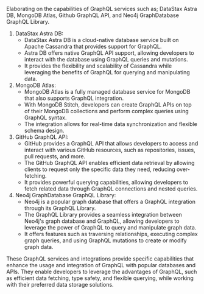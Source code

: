 Elaborating on the capabilities of GraphQL services such as; DataStax Astra DB, MongoDB Atlas, Github GraphQL API, and Neo4j GraphDatabase GraphQL Library.

1. DataStax Astra DB:
   - DataStax Astra DB is a cloud-native database service built on Apache Cassandra that provides support for GraphQL.
   - Astra DB offers native GraphQL API support, allowing developers to interact with the database using GraphQL queries and mutations.
   - It provides the flexibility and scalability of Cassandra while leveraging the benefits of GraphQL for querying and manipulating data.
2. MongoDB Atlas:
   - MongoDB Atlas is a fully managed database service for MongoDB that also supports GraphQL integration.
   - With MongoDB Stitch, developers can create GraphQL APIs on top of their MongoDB collections and perform complex queries using GraphQL syntax.
   - The integration allows for real-time data synchronization and flexible schema design.
3. GitHub GraphQL API:
   - GitHub provides a GraphQL API that allows developers to access and interact with various GitHub resources, such as repositories, issues, pull requests, and more.
   - The GitHub GraphQL API enables efficient data retrieval by allowing clients to request only the specific data they need, reducing over-fetching.
   - It provides powerful querying capabilities, allowing developers to fetch related data through GraphQL connections and nested queries.
4. Neo4j GraphDatabase GraphQL Library:
   - Neo4j is a popular graph database that offers a GraphQL integration through its GraphQL Library.
   - The GraphQL Library provides a seamless integration between Neo4j's graph database and GraphQL, allowing developers to leverage the power of GraphQL to query and manipulate graph data.
   - It offers features such as traversing relationships, executing complex graph queries, and using GraphQL mutations to create or modify graph data.

These GraphQL services and integrations provide specific capabilities that enhance the usage and integration of GraphQL with popular databases and APIs. They enable developers to leverage the advantages of GraphQL, such as efficient data fetching, type safety, and flexible querying, while working with their preferred data storage solutions.